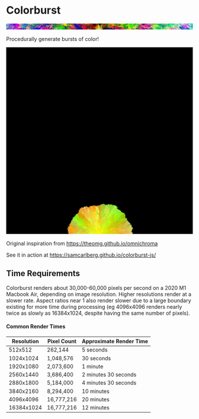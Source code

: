 # Colorburst

![img](img/colorburst-512x16.png)

Procedurally generate bursts of color!

![img](img/colorburst-512x512.gif)

Original inspiration from
https://theomg.github.io/omnichroma


See it in action at https://samcarlberg.github.io/colorburst-js/


## Time Requirements

Colorburst renders about 30,000-60,000 pixels per second on a 2020 M1 Macbook Air, depending on image resolution. Higher resolutions render at a slower rate. Aspect ratios near 1 also render slower due to a large boundary existing for more time during processing (eg 4096x4096 renders nearly twice as slowly as 16384x1024, despite having the same number of pixels).

#### Common Render Times

| Resolution | Pixel Count | Approximate Render Time |
|------------|-------------|-------------------------|
| 512x512    | 262,144     | 5 seconds               |
| 1024x1024  | 1,048,576   | 30 seconds              |
| 1920x1080  | 2,073,600   | 1 minute                |
| 2560x1440  | 3,686,400   | 2 minutes 30 seconds    |
| 2880x1800  | 5,184,000   | 4 minutes 30 seconds    |
| 3840x2160  | 8,294,400   | 10 minutes              |
| 4096x4096  | 16,777,216  | 20 minutes              |
| 16384x1024 | 16,777,216  | 12 minutes              |

